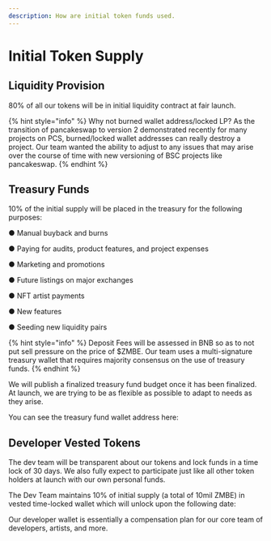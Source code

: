 ```yaml
---
description: How are initial token funds used.
---
```


# Initial Token Supply

## Liquidity Provision

80% of all our tokens will be in initial liquidity contract at fair launch. 

{% hint style="info" %}
Why not burned wallet address/locked LP? As the transition of pancakeswap to version 2 demonstrated  recently for many projects on PCS, burned/locked wallet addresses can really destroy a project. Our team wanted the ability to adjust to any issues that may arise over the course of time with new versioning of BSC projects like pancakeswap. 
{% endhint %}

## Treasury Funds

10% of the initial supply will be placed in the treasury for the following purposes: 

●  Manual buyback and burns

●  Paying for audits, product features, and project expenses

●  Marketing and promotions

●  Future listings on major exchanges

●  NFT artist payments

●  New features

●  Seeding new liquidity pairs

{% hint style="info" %}
Deposit Fees will be assessed in BNB so as to not put sell pressure on the price of $ZMBE. Our team uses a multi-signature treasury wallet that requires majority consensus on the use of treasury funds.
{% endhint %}

We will publish a finalized treasury fund budget once it has been finalized. At launch, we are trying to be as flexible as possible to adapt to needs as they arise. 

You can see the treasury fund wallet address here: 

## Developer Vested Tokens

The dev team will be transparent about our tokens and lock funds in a time lock of 30 days. We also fully expect to participate just like all other token holders at launch with our own personal funds.

The Dev Team maintains 10% of initial supply \(a total of 10mil ZMBE\) in vested time-locked wallet which will unlock upon the following date: 



Our developer wallet is essentially a compensation plan for our core team of developers, artists, and more. 



